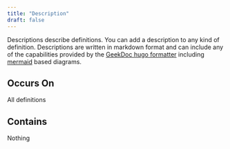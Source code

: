 ```yaml
---
title: "Description"
draft: false
---
```


Descriptions describe definitions. You can add a description to any kind of
definition. Descriptions are written in markdown format and can include any
of the capabilities provided by the
[GeekDoc hugo formatter](https://geekdocs.de/usage/getting-started/)
including [mermaid](https://mermaid-js.github.io/mermaid/#/README) 
based diagrams.

## Occurs On
All definitions

## Contains
Nothing